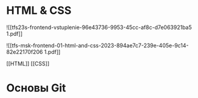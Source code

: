 # HTML & CSS
![[tfs23s-frontend-vstuplenie-96e43736-9953-45cc-af8c-d7e063921ba5 1.pdf]]

![[tfs-msk-frontend-01-html-and-css-2023-894ae7c7-239e-405e-9c14-82e22170f206 1.pdf]]

[[HTML]] 
[[CSS]]
# Основы Git

